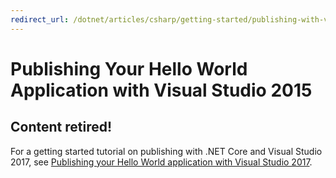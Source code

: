 ```yaml
---
redirect_url: /dotnet/articles/csharp/getting-started/publishing-with-visual-studio-2017
---
```


# Publishing Your Hello World Application with Visual Studio 2015 #

## Content retired!

For a getting started tutorial on publishing with .NET Core and Visual Studio 2017, see [Publishing your Hello World application with Visual Studio 2017](publishing-with-visual-studio.md).
